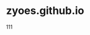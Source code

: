 # zyoes.github.io
<!DOCTYPE html>
<html lang="en">
<head>
    <meta charset="UTF-8">
    <title>翁家恒</title>
</head>
<body>
<p>111</p>
</body>
</html>
